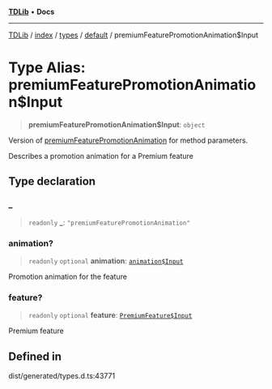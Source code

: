 [**TDLib**](../../../../../../README.md) • **Docs**

***

[TDLib](../../../../../../modules.md) / [index](../../../../../README.md) / [types](../../../README.md) / [default](../README.md) / premiumFeaturePromotionAnimation$Input

# Type Alias: premiumFeaturePromotionAnimation$Input

> **premiumFeaturePromotionAnimation$Input**: `object`

Version of [premiumFeaturePromotionAnimation](premiumFeaturePromotionAnimation.md) for method parameters.

Describes a promotion animation for a Premium feature

## Type declaration

### \_

> `readonly` **\_**: `"premiumFeaturePromotionAnimation"`

### animation?

> `readonly` `optional` **animation**: [`animation$Input`](animation$Input.md)

Promotion animation for the feature

### feature?

> `readonly` `optional` **feature**: [`PremiumFeature$Input`](PremiumFeature$Input.md)

Premium feature

## Defined in

dist/generated/types.d.ts:43771

